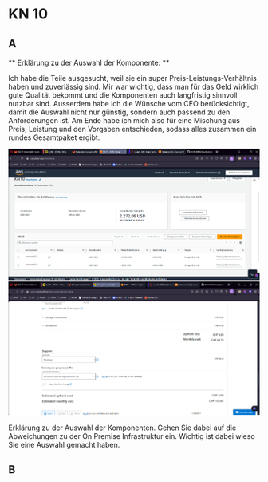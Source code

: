 # KN 10


## A

** Erklärung zu der Auswahl der Komponente: **

Ich habe die Teile ausgesucht, weil sie ein super Preis-Leistungs-Verhältnis haben und zuverlässig sind. Mir war wichtig, dass man für das Geld wirklich gute Qualität bekommt und die Komponenten auch langfristig sinnvoll nutzbar sind.
Ausserdem habe ich die Wünsche vom CEO berücksichtigt, damit die Auswahl nicht nur günstig, sondern auch passend zu den Anforderungen ist. Am Ende habe ich mich also für eine Mischung aus Preis, Leistung und den Vorgaben entschieden, sodass alles zusammen ein rundes Gesamtpaket ergibt.


![Kosten_AWS](https://github.com/finndomeisen/M346/blob/main/KN10/img/kostenberechnung_aws.png)
![Kosten_AZURE](https://github.com/finndomeisen/M346/blob/main/KN10/img/kostenberechnung_azure.png)


Erklärung zu der Auswahl der Komponenten. Gehen Sie dabei auf die Abweichungen zu der On Premise Infrastruktur ein. Wichtig ist dabei wieso Sie eine Auswahl gemacht haben.


## B

